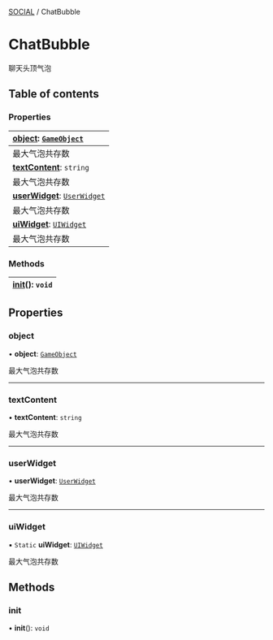 [SOCIAL](../groups/SOCIAL.SOCIAL.md) / ChatBubble

# ChatBubble <Badge type="tip" text="Class" /> <Score text="ChatBubble" />

聊天头顶气泡

## Table of contents

### Properties <Score text="Properties" /> 
| **[object](mw.ChatBubble.md#object)**: [`GameObject`](mw.GameObject.md)  |
| :-----|
| 最大气泡共存数|
| **[textContent](mw.ChatBubble.md#textcontent)**: `string`  |
| 最大气泡共存数|
| **[userWidget](mw.ChatBubble.md#userwidget)**: [`UserWidget`](mw.UserWidget.md)  |
| 最大气泡共存数|
| **[uiWidget](mw.ChatBubble.md#uiwidget)**: [`UIWidget`](mw.UIWidget.md)  |
| 最大气泡共存数|

### Methods <Score text="Methods" /> 
| **[init](mw.ChatBubble.md#init)**(): `void`  |
| :----- |

## Properties

### object <Score text="object" /> 

• **object**: [`GameObject`](mw.GameObject.md)

最大气泡共存数

___

### textContent <Score text="textContent" /> 

• **textContent**: `string`

最大气泡共存数

___

### userWidget <Score text="userWidget" /> 

• **userWidget**: [`UserWidget`](mw.UserWidget.md)

最大气泡共存数

___

### uiWidget <Score text="uiWidget" /> 

▪ `Static` **uiWidget**: [`UIWidget`](mw.UIWidget.md)

最大气泡共存数

## Methods

### init <Score text="init" /> 

• **init**(): `void`

